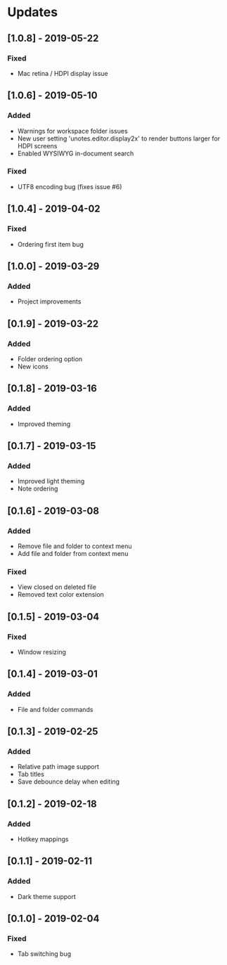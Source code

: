# Updates

## [1.0.8] - 2019-05-22
### Fixed
- Mac retina / HDPI display issue

## [1.0.6] - 2019-05-10
### Added
- Warnings for workspace folder issues
- New user setting 'unotes.editor.display2x' to render buttons larger for HDPI screens
- Enabled WYSIWYG in-document search

### Fixed
- UTF8 encoding bug (fixes issue #6)

## [1.0.4] - 2019-04-02
### Fixed
- Ordering first item bug

## [1.0.0] - 2019-03-29
### Added
- Project improvements

## [0.1.9] - 2019-03-22
### Added
- Folder ordering option
- New icons

## [0.1.8] - 2019-03-16
### Added
- Improved theming

## [0.1.7] - 2019-03-15
### Added
- Improved light theming
- Note ordering

## [0.1.6] - 2019-03-08
### Added
- Remove file and folder to context menu
- Add file and folder from context menu

### Fixed
- View closed on deleted file
- Removed text color extension

## [0.1.5] - 2019-03-04
### Fixed
- Window resizing

## [0.1.4] - 2019-03-01
### Added
- File and folder commands

## [0.1.3] - 2019-02-25
### Added
- Relative path image support
- Tab titles
- Save debounce delay when editing

## [0.1.2] - 2019-02-18
### Added
- Hotkey mappings

## [0.1.1] - 2019-02-11
### Added
- Dark theme support

## [0.1.0] - 2019-02-04
### Fixed
- Tab switching bug